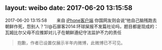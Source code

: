 layout: weibo
date: 2017-06-20 13:15:58
---
<meta name="referrer" content="no-referrer" />

2017-06-20 13:15:58  &nbsp;&nbsp;&nbsp;&nbsp;&nbsp;&nbsp; 来自 <a href="http://app.weibo.com/t/feed/9ksdit" rel="nofollow">iPhone客户端</a>
你国网友则会说“他自己脑残跑去朝鲜作死，怨别人？”//@石扉客2014:环球屎报不发篇社论吗，题目都是现成的：瓦姆比尔父母不应推卸对儿子在朝鲜遵纪守法监护不力的责任
>  抱歉，作者已设置仅展示半年内微博，此微博已不可见。 ​​​
